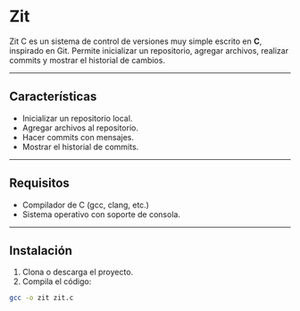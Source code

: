 # Zit

Zit C es un sistema de control de versiones muy simple escrito en **C**, inspirado en Git. Permite inicializar un repositorio, agregar archivos, realizar commits y mostrar el historial de cambios.

---

## Características

- Inicializar un repositorio local.
- Agregar archivos al repositorio.
- Hacer commits con mensajes.
- Mostrar el historial de commits.

---

## Requisitos

- Compilador de C (gcc, clang, etc.)
- Sistema operativo con soporte de consola.

---

## Instalación

1. Clona o descarga el proyecto.
2. Compila el código:

```bash
gcc -o zit zit.c

